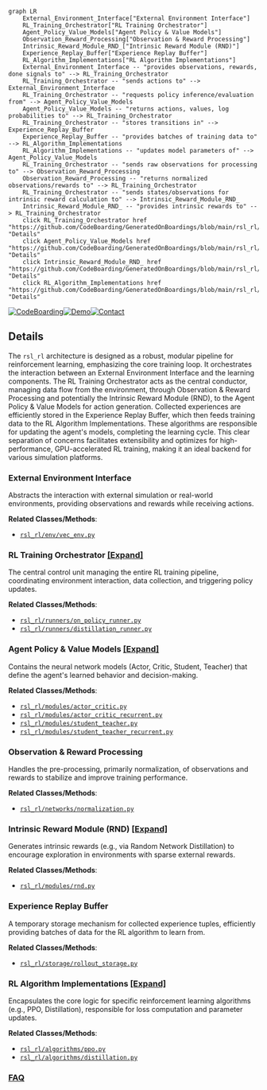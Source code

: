 ```mermaid
graph LR
    External_Environment_Interface["External Environment Interface"]
    RL_Training_Orchestrator["RL Training Orchestrator"]
    Agent_Policy_Value_Models["Agent Policy & Value Models"]
    Observation_Reward_Processing["Observation & Reward Processing"]
    Intrinsic_Reward_Module_RND_["Intrinsic Reward Module (RND)"]
    Experience_Replay_Buffer["Experience Replay Buffer"]
    RL_Algorithm_Implementations["RL Algorithm Implementations"]
    External_Environment_Interface -- "provides observations, rewards, done signals to" --> RL_Training_Orchestrator
    RL_Training_Orchestrator -- "sends actions to" --> External_Environment_Interface
    RL_Training_Orchestrator -- "requests policy inference/evaluation from" --> Agent_Policy_Value_Models
    Agent_Policy_Value_Models -- "returns actions, values, log probabilities to" --> RL_Training_Orchestrator
    RL_Training_Orchestrator -- "stores transitions in" --> Experience_Replay_Buffer
    Experience_Replay_Buffer -- "provides batches of training data to" --> RL_Algorithm_Implementations
    RL_Algorithm_Implementations -- "updates model parameters of" --> Agent_Policy_Value_Models
    RL_Training_Orchestrator -- "sends raw observations for processing to" --> Observation_Reward_Processing
    Observation_Reward_Processing -- "returns normalized observations/rewards to" --> RL_Training_Orchestrator
    RL_Training_Orchestrator -- "sends states/observations for intrinsic reward calculation to" --> Intrinsic_Reward_Module_RND_
    Intrinsic_Reward_Module_RND_ -- "provides intrinsic rewards to" --> RL_Training_Orchestrator
    click RL_Training_Orchestrator href "https://github.com/CodeBoarding/GeneratedOnBoardings/blob/main/rsl_rl/RL_Training_Orchestrator.md" "Details"
    click Agent_Policy_Value_Models href "https://github.com/CodeBoarding/GeneratedOnBoardings/blob/main/rsl_rl/Agent_Policy_Value_Models.md" "Details"
    click Intrinsic_Reward_Module_RND_ href "https://github.com/CodeBoarding/GeneratedOnBoardings/blob/main/rsl_rl/Intrinsic_Reward_Module_RND_.md" "Details"
    click RL_Algorithm_Implementations href "https://github.com/CodeBoarding/GeneratedOnBoardings/blob/main/rsl_rl/RL_Algorithm_Implementations.md" "Details"
```

[![CodeBoarding](https://img.shields.io/badge/Generated%20by-CodeBoarding-9cf?style=flat-square)](https://github.com/CodeBoarding/GeneratedOnBoardings)[![Demo](https://img.shields.io/badge/Try%20our-Demo-blue?style=flat-square)](https://www.codeboarding.org/demo)[![Contact](https://img.shields.io/badge/Contact%20us%20-%20contact@codeboarding.org-lightgrey?style=flat-square)](mailto:contact@codeboarding.org)

## Details

The `rsl_rl` architecture is designed as a robust, modular pipeline for reinforcement learning, emphasizing the core training loop. It orchestrates the interaction between an External Environment Interface and the learning components. The RL Training Orchestrator acts as the central conductor, managing data flow from the environment, through Observation & Reward Processing and potentially the Intrinsic Reward Module (RND), to the Agent Policy & Value Models for action generation. Collected experiences are efficiently stored in the Experience Replay Buffer, which then feeds training data to the RL Algorithm Implementations. These algorithms are responsible for updating the agent's models, completing the learning cycle. This clear separation of concerns facilitates extensibility and optimizes for high-performance, GPU-accelerated RL training, making it an ideal backend for various simulation platforms.

### External Environment Interface
Abstracts the interaction with external simulation or real-world environments, providing observations and rewards while receiving actions.


**Related Classes/Methods**:

- <a href="https://github.com/leggedrobotics/rsl_rl/blob/main/rsl_rl/env/vec_env.py" target="_blank" rel="noopener noreferrer">`rsl_rl/env/vec_env.py`</a>


### RL Training Orchestrator [[Expand]](./RL_Training_Orchestrator.md)
The central control unit managing the entire RL training pipeline, coordinating environment interaction, data collection, and triggering policy updates.


**Related Classes/Methods**:

- <a href="https://github.com/leggedrobotics/rsl_rl/blob/main/rsl_rl/runners/on_policy_runner.py" target="_blank" rel="noopener noreferrer">`rsl_rl/runners/on_policy_runner.py`</a>
- <a href="https://github.com/leggedrobotics/rsl_rl/blob/main/rsl_rl/runners/distillation_runner.py" target="_blank" rel="noopener noreferrer">`rsl_rl/runners/distillation_runner.py`</a>


### Agent Policy & Value Models [[Expand]](./Agent_Policy_Value_Models.md)
Contains the neural network models (Actor, Critic, Student, Teacher) that define the agent's learned behavior and decision-making.


**Related Classes/Methods**:

- <a href="https://github.com/leggedrobotics/rsl_rl/blob/main/rsl_rl/modules/actor_critic.py" target="_blank" rel="noopener noreferrer">`rsl_rl/modules/actor_critic.py`</a>
- <a href="https://github.com/leggedrobotics/rsl_rl/blob/main/rsl_rl/modules/actor_critic_recurrent.py" target="_blank" rel="noopener noreferrer">`rsl_rl/modules/actor_critic_recurrent.py`</a>
- <a href="https://github.com/leggedrobotics/rsl_rl/blob/main/rsl_rl/modules/student_teacher.py" target="_blank" rel="noopener noreferrer">`rsl_rl/modules/student_teacher.py`</a>
- <a href="https://github.com/leggedrobotics/rsl_rl/blob/main/rsl_rl/modules/student_teacher_recurrent.py" target="_blank" rel="noopener noreferrer">`rsl_rl/modules/student_teacher_recurrent.py`</a>


### Observation & Reward Processing
Handles the pre-processing, primarily normalization, of observations and rewards to stabilize and improve training performance.


**Related Classes/Methods**:

- <a href="https://github.com/leggedrobotics/rsl_rl/blob/main/rsl_rl/networks/normalization.py" target="_blank" rel="noopener noreferrer">`rsl_rl/networks/normalization.py`</a>


### Intrinsic Reward Module (RND) [[Expand]](./Intrinsic_Reward_Module_RND_.md)
Generates intrinsic rewards (e.g., via Random Network Distillation) to encourage exploration in environments with sparse external rewards.


**Related Classes/Methods**:

- <a href="https://github.com/leggedrobotics/rsl_rl/blob/main/rsl_rl/modules/rnd.py" target="_blank" rel="noopener noreferrer">`rsl_rl/modules/rnd.py`</a>


### Experience Replay Buffer
A temporary storage mechanism for collected experience tuples, efficiently providing batches of data for the RL algorithm to learn from.


**Related Classes/Methods**:

- <a href="https://github.com/leggedrobotics/rsl_rl/blob/main/rsl_rl/storage/rollout_storage.py" target="_blank" rel="noopener noreferrer">`rsl_rl/storage/rollout_storage.py`</a>


### RL Algorithm Implementations [[Expand]](./RL_Algorithm_Implementations.md)
Encapsulates the core logic for specific reinforcement learning algorithms (e.g., PPO, Distillation), responsible for loss computation and parameter updates.


**Related Classes/Methods**:

- <a href="https://github.com/leggedrobotics/rsl_rl/blob/main/rsl_rl/algorithms/ppo.py" target="_blank" rel="noopener noreferrer">`rsl_rl/algorithms/ppo.py`</a>
- <a href="https://github.com/leggedrobotics/rsl_rl/blob/main/rsl_rl/algorithms/distillation.py" target="_blank" rel="noopener noreferrer">`rsl_rl/algorithms/distillation.py`</a>




### [FAQ](https://github.com/CodeBoarding/GeneratedOnBoardings/tree/main?tab=readme-ov-file#faq)
